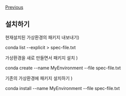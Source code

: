[Previous](..)
## 설치하기
현재설치된 가상환경의 패키지 내보내기)

conda list --explicit > spec-file.txt


가상환경을 새로 만들면서 패키지 설치 )

conda create --name MyEnvironment --file spec-file.txt


기존의 가상환경에 패키지 설치하기 )

conda install --name MyEnvironment --file spec-file.txt